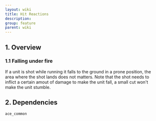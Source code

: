 ```yaml
---
layout: wiki
title: Hit Reactions
description: 
group: feature
parent: wiki
---
```


## 1. Overview

### 1.1 Falling under fire
If a unit is shot while running it falls to the ground in a prone position, the area where the shot lands does not matters.
Note that the shot needs to inflict a certain amout of damage to make the unit fall, a small cut won't make the unit stumble.

## 2. Dependencies

`ace_common`
